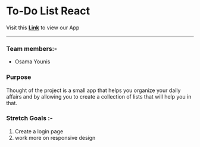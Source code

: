 # To-Do List React


Visit this **[Link](#)** to view our App

---

### Team members:-

- Osama Younis


### Purpose

Thought of the project is a small app that helps you organize your daily affairs and by allowing you to create a collection of lists that will help you in that.


### Stretch Goals :-

1. Create a login page
2. work more on responsive design
